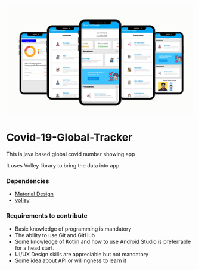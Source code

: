 ![This is an image](https://github.com/Umeshekh/Covid-19-Global-Tracker/blob/master/images/Untitled%20design.png)

# Covid-19-Global-Tracker

<p> This is java based global covid number showing app </p>
<p> It uses Volley library to bring the data into app </p>

### Dependencies 
* [Material Design](https://github.com/material-components/material-components-android)
* [volley](https://github.com/google/volley)
  
### Requirements to contribute
* Basic knowledge of programming is mandatory
* The ability to use Git and GitHub
* Some knowledge of Kotlin and how to use Android Studio is preferrable for a head start.
* UI/UX Design skills are appreciable but not mandatory
* Some idea about API or willingness to learn it

